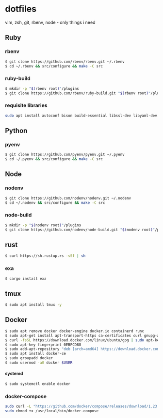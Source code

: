 # dotfiles
vim, zsh, git, rbenv, node - only things i need

## Ruby
### rbenv
```bash
$ git clone https://github.com/rbenv/rbenv.git ~/.rbenv
$ cd ~/.rbenv && src/configure && make -C src
```
### ruby-build
```bash
$ mkdir -p "$(rbenv root)"/plugins
$ git clone https://github.com/rbenv/ruby-build.git "$(rbenv root)"/plugins/ruby-build
```
### requisite libraries
```bash
sudo apt install autoconf bison build-essential libssl-dev libyaml-dev libreadline6-dev zlib1g-dev libncurses5-dev libffi-dev libgdbm5 libgdbm-dev
```
## Python
### pyenv
```bash
$ git clone https://github.com/pyenv/pyenv.git ~/.pyenv
$ cd ~/.pyenv && src/configure && make -C src
```
## Node
### nodenv
```bash
$ git clone https://github.com/nodenv/nodenv.git ~/.nodenv
$ cd ~/.nodenv && src/configure && make -C src
```
### node-build
```bash
$ mkdir -p "$(nodenv root)"/plugins
$ git clone https://github.com/nodenv/node-build.git "$(nodenv root)"/plugins/node-build
```
## rust
```bash
$ curl https://sh.rustup.rs -sSf | sh
```
### exa
```bash
$ cargo install exa
```
## tmux
```bash
$ sudo apt install tmux -y
```
## Docker
```bash
$ sudo apt remove docker docker-engine docker.io containerd runc
$ sudo apt-get install apt-transport-https ca-certificates curl gnupg-agent software-properties-common
$ curl -fsSL https://download.docker.com/linux/ubuntu/gpg | sudo apt-key add -
$ sudo apt-key fingerprint 0EBFCD88
$ sudo add-apt-repository "deb [arch=amd64] https://download.docker.com/linux/ubuntu bionic stable"
$ sudo apt install docker-ce
$ sudo groupadd docker
$ sudo usermod -aG docker $USER
```
#### systemd
```bash
$ sudo systemctl enable docker
```
### docker-compose
```bash
sudo curl -L "https://github.com/docker/compose/releases/download/1.23.2/docker-compose-$(uname -s)-$(uname -m)" -o /usr/local/bin/docker-compose
sudo chmod +x /usr/local/bin/docker-compose
```

